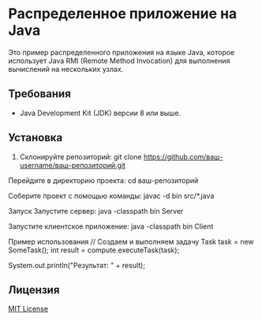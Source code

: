 
# Распределенное приложение на Java

Это пример распределенного приложения на языке Java, которое использует Java RMI (Remote Method Invocation) для выполнения вычислений на нескольких узлах.

## Требования

- Java Development Kit (JDK) версии 8 или выше.

## Установка

1. Склонируйте репозиторий:
git clone https://github.com/ваш-username/ваш-репозиторий.git

Перейдите в директорию проекта:
cd ваш-репозиторий

Соберите проект с помощью команды:
javac -d bin src/*.java

Запуск
Запустите сервер:
java -classpath bin Server

Запустите клиентское приложение:
java -classpath bin Client

Пример использования
// Создаем и выполняем задачу
Task<Integer> task = new SomeTask();
int result = compute.executeTask(task);

System.out.println("Результат: " + result);

## Лицензия

[MIT License](LICENSE)
